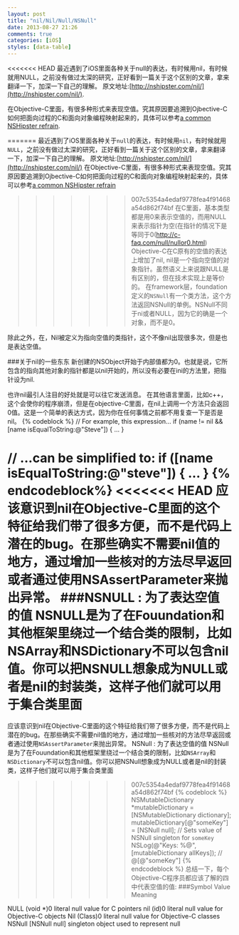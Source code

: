 ```yaml
---
layout: post
title: "nil/Nil/Null/NSNull"
date: 2013-08-27 21:26
comments: true
categories: [iOS]
styles: [data-table]
---
```


<<<<<<< HEAD
最近遇到了iOS里面各种关于null的表达，有时候用nil，有时候就用NULL，之前没有做过太深的研究，正好看到一篇关于这个区别的文章，拿来翻译一下，加深一下自己的理解。
原文地址:[http://nshipster.com/nil/](http://nshipster.com/nil/).

在Objective-C里面，有很多种形式来表现空值。究其原因要追溯到Ojbective-C如何把面向过程的C和面向对象编程映射起来的，具体可以参考[a common NSHipster refrain](http://nshipster.com/ns_enum-ns_options/).

=======
最近遇到了iOS里面各种关于`null`的表达，有时候用`nil`，有时候就用`NULL`，之前没有做过太深的研究，正好看到一篇关于这个区别的文章，拿来翻译一下，加深一下自己的理解。
原文地址:[http://nshipster.com/nil/](http://nshipster.com/nil/)
在Objective-C里面，有很多种形式来表现空值。究其原因要追溯到Ojbective-C如何把面向过程的C和面向对象编程映射起来的，具体可以参考[a common NSHipster refrain](http://nshipster.com/ns_enum-ns_options/)
>>>>>>> 007c5354a4edaf9778fea4f91468a54d862f74bf
在C里面，基本类型都是用0来表示空值的，而用NULL来表示指针为空(在指针的情况下是等同于0(http://c-faq.com/null/nullor0.html)
Objective-C在C原有的空值的表达上增加了nil, nil是一个指向空值的对象指针。虽然语义上来说跟NULL是有区别的，但在技术实现上是等价的。
在framework层，foundation定义的`NSNull`有一个类方法，这个方法返回NSNull的单例。NSNull不同于ni或者NULL，因为它的确是一个对象，而不是0。

除此之外，在，Nil被定义为指向空值的类指针，这个不像nil出现很多次，但是也是表达空值。

###关于nil的一些东东
新创建的NSObject开始于内部值都为0。也就是说，它所包含的指向其他对象的指针都是以nil开始的，所以没有必要在ini的方法里，把指针设为nil.

也许nil最引人注目的好处就是可以往它发送消息。
在其他语言里面，比如c++，这个会使你的程序崩溃，但是在objective-C里面，在nil上调用一个方法只会返回0值。这是一个简单的表达方式，因为你在任何事情之前都不用复查一下是否是nil。
{% codeblock %}
// For example, this expression...
if (name != nil && [name isEqualToString:@"Steve"]) { ... }

// ...can be simplified to:
if ([name isEqualToString:@"steve"]) { ... }
{% endcodeblock%}
<<<<<<< HEAD
应该意识到nil在Objective-C里面的这个特征给我们带了很多方便，而不是代码上潜在的bug。在那些确实不需要nil值的地方，通过增加一些核对的方法尽早返回或者通过使用NSAssertParameter来抛出异常。
###NSNULL : 为了表达空值的值
NSNULL是为了在Fouundation和其他框架里绕过一个结合类的限制，比如NSArray和NSDictionary不可以包含nil值。你可以把NSNULL想象成为NULL或者是nil的封装类，这样子他们就可以用于集合类里面
=======
应该意识到nil在Objective-C里面的这个特征给我们带了很多方便，而不是代码上潜在的bug。在那些确实不需要nil值的地方，通过增加一些核对的方法尽早返回或者通过使用`NSAssertParameter`来抛出异常。
NSNull : 为了表达空值的值
NSNull是为了在Fouundation和其他框架里绕过一个结合类的限制，比如`NSArray`和`NSDictionary`不可以包含nil值。你可以把NSNull想象成为NULL或者是nil的封装类，这样子他们就可以用于集合类里面
>>>>>>> 007c5354a4edaf9778fea4f91468a54d862f74bf
{% codeblock %}
NSMutableDictionary *mutableDictionary = [NSMutableDictionary dictionary];
mutableDictionary[@"someKey"] = [NSNull null]; // Sets value of NSNull singleton for `someKey`
NSLog(@"Keys: %@", [mutableDictionary allKeys]); // @[@"someKey"]
{% endcodeblock %}
总结一下，每个Objective-C程序员都应该了解的四中代表空值的值:
###Symbol     Value     Meaning

NULL     (void *)0              literal null value for C pointers
nil          (id)0                    literal null value for Objective-C objects
Nil          (Class)0              literal null value for Objective-C classes
NSNull     [NSNull null]       singleton object used to represent null
